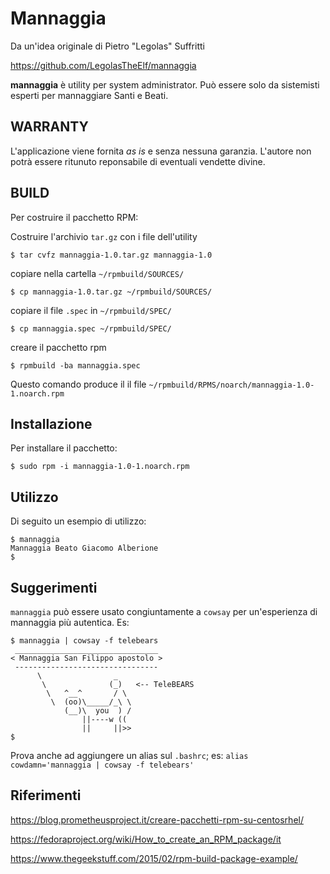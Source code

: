 # Mannaggia

Da un'idea originale di Pietro "Legolas" Suffritti

https://github.com/LegolasTheElf/mannaggia

**mannaggia** è utility per system administrator. Può essere solo da sistemisti esperti
per mannaggiare Santi e Beati. 

## WARRANTY
L'applicazione viene fornita *as is* e senza nessuna garanzia. L'autore non potrà essere ritunuto reponsabile di eventuali vendette divine.

## BUILD

Per costruire il pacchetto RPM:

Costruire l'archivio `tar.gz` con i file dell'utility

```
$ tar cvfz mannaggia-1.0.tar.gz mannaggia-1.0
```

copiare nella cartella `~/rpmbuild/SOURCES/`

```
$ cp mannaggia-1.0.tar.gz ~/rpmbuild/SOURCES/
```

copiare il file `.spec` in `~/rpmbuild/SPEC/`

```
$ cp mannaggia.spec ~/rpmbuild/SPEC/
```
creare il pacchetto rpm

```
$ rpmbuild -ba mannaggia.spec
```

Questo comando produce il il file `~/rpmbuild/RPMS/noarch/mannaggia-1.0-1.noarch.rpm`

## Installazione

Per installare il pacchetto:

```
$ sudo rpm -i mannaggia-1.0-1.noarch.rpm
```

## Utilizzo

Di seguito un esempio di utilizzo:

```
$ mannaggia
Mannaggia Beato Giacomo Alberione
$ 
```
## Suggerimenti

`mannaggia` può essere usato congiuntamente a `cowsay` per un'esperienza di mannaggia più autentica. Es:
```
$ mannaggia | cowsay -f telebears
 ________________________________
< Mannaggia San Filippo apostolo >
 --------------------------------
      \                _
       \              (_)   <-- TeleBEARS
        \   ^__^       / \
         \  (oo)\_____/_\ \
            (__)\  you  ) /
                ||----w ((
                ||     ||>> 
$ 
```
Prova anche ad aggiungere un alias sul `.bashrc`; es: `alias cowdamn='mannaggia | cowsay -f telebears'`

## Riferimenti

https://blog.prometheusproject.it/creare-pacchetti-rpm-su-centosrhel/ 

https://fedoraproject.org/wiki/How_to_create_an_RPM_package/it

https://www.thegeekstuff.com/2015/02/rpm-build-package-example/